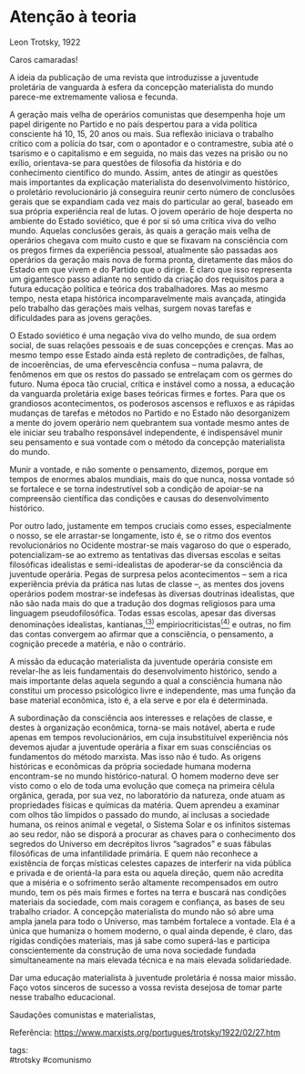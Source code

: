 # Atenção à teoria
Leon Trotsky, 1922

Caros camaradas!

A ideia da publicação de uma revista que introduzisse a juventude proletária de vanguarda à esfera da concepção materialista do mundo parece-me extremamente valiosa e fecunda.

A geração mais velha de operários comunistas que desempenha hoje um papel dirigente no Partido e no país despertou para a vida política consciente há 10, 15, 20 anos ou mais. Sua reflexão iniciava o trabalho crítico com a polícia do tsar, com o apontador e o contramestre, subia até o tsarismo e o capitalismo e em seguida, no mais das vezes na prisão ou no exílio, orientava-se para questões de filosofia da história e do conhecimento científico do mundo. Assim, antes de atingir as questões mais importantes da explicação materialista do desenvolvimento histórico, o proletário revolucionário já conseguira reunir certo número de conclusões gerais que se expandiam cada vez mais do particular ao geral, baseado em sua própria experiência real de lutas. O jovem operário de hoje desperta no ambiente do Estado soviético, que é por si só uma crítica viva do velho mundo. Aquelas conclusões gerais, às quais a geração mais velha de operários chegava com muito custo e que se fixavam na consciência com os pregos firmes da experiência pessoal, atualmente são passadas aos operários da geração mais nova de forma pronta, diretamente das mãos do Estado em que vivem e do Partido que o dirige. É claro que isso representa um gigantesco passo adiante no sentido da criação dos requisitos para a futura educação política e teórica dos trabalhadores. Mas ao mesmo tempo, nesta etapa histórica incomparavelmente mais avançada, atingida pelo trabalho das gerações mais velhas, surgem novas tarefas e dificuldades para as jovens gerações.

O Estado soviético é uma negação viva do velho mundo, de sua ordem social, de suas relações pessoais e de suas concepções e crenças. Mas ao mesmo tempo esse Estado ainda está repleto de contradições, de falhas, de incoerências, de uma efervescência confusa – numa palavra, de fenômenos em que os restos do passado se entrelaçam com os germes do futuro. Numa época tão crucial, crítica e instável como a nossa, a educação da vanguarda proletária exige bases teóricas firmes e fortes. Para que os grandiosos acontecimentos, os poderosos ascensos e refluxos e as rápidas mudanças de tarefas e métodos no Partido e no Estado não desorganizem a mente do jovem operário nem quebrantem sua vontade mesmo antes de ele iniciar seu trabalho responsável independente, é indispensável munir seu pensamento e sua vontade com o método da concepção materialista do mundo.

Munir a vontade, e não somente o pensamento, dizemos, porque em tempos de enormes abalos mundiais, mais do que nunca, nossa vontade só se fortalece e se torna indestrutível sob a condição de apoiar-se na compreensão científica das condições e causas do desenvolvimento histórico.

Por outro lado, justamente em tempos cruciais como esses, especialmente o nosso, se ele arrastar-se longamente, isto é, se o ritmo dos eventos revolucionários no Ocidente mostrar-se mais vagaroso do que o esperado, potencializam-se ao extremo as tentativas das diversas escolas e seitas filosóficas idealistas e semi-idealistas de apoderar-se da consciência da juventude operária. Pegas de surpresa pelos acontecimentos – sem a rica experiência prévia da prática nas lutas de classe –, as mentes dos jovens operários podem mostrar-se indefesas às diversas doutrinas idealistas, que não são nada mais do que a tradução dos dogmas religiosos para uma linguagem pseudofilosófica. Todas essas escolas, apesar das diversas denominações idealistas, kantianas,[<sup>(3)</sup>](https://www.marxists.org/portugues/trotsky/1922/02/27.htm#tr3) empiriocriticistas[<sup>(4)</sup>](https://www.marxists.org/portugues/trotsky/1922/02/27.htm#tr4) e outras, no fim das contas convergem ao afirmar que a consciência, o pensamento, a cognição precede a matéria, e não o contrário.

A missão da educação materialista da juventude operária consiste em revelar-lhe as leis fundamentais do desenvolvimento histórico, sendo a mais importante delas aquela segundo a qual a consciência humana não constitui um processo psicológico livre e independente, mas uma função da base material econômica, isto é, a ela serve e por ela é determinada.

A subordinação da consciência aos interesses e relações de classe, e destes à organização econômica, torna-se mais notável, aberta e rude apenas em tempos revolucionários, em cuja insubstituível experiência nós devemos ajudar a juventude operária a fixar em suas consciências os fundamentos do método marxista. Mas isso não é tudo. As origens históricas e econômicas da própria sociedade humana moderna encontram-se no mundo histórico-natural. O homem moderno deve ser visto como o elo de toda uma evolução que começa na primeira célula orgânica, gerada, por sua vez, no laboratório da natureza, onde atuam as propriedades físicas e químicas da matéria. Quem aprendeu a examinar com olhos tão límpidos o passado do mundo, aí inclusas a sociedade humana, os reinos animal e vegetal, o Sistema Solar e os infinitos sistemas ao seu redor, não se disporá a procurar as chaves para o conhecimento dos segredos do Universo em decrépitos livros “sagrados” e suas fábulas filosóficas de uma infantilidade primária. E quem não reconhece a existência de forças místicas celestes capazes de interferir na vida pública e privada e de orientá-la para esta ou aquela direção, quem não acredita que a miséria e o sofrimento serão altamente recompensados em outro mundo, tem os pés mais firmes e fortes na terra e buscará nas condições materiais da sociedade, com mais coragem e confiança, as bases de seu trabalho criador. A concepção materialista do mundo não só abre uma ampla janela para todo o Universo, mas também fortalece a vontade. Ela é a única que humaniza o homem moderno, o qual ainda depende, é claro, das rígidas condições materiais, mas já sabe como superá-las e participa conscientemente da construção de uma nova sociedade fundada simultaneamente na mais elevada técnica e na mais elevada solidariedade.

Dar uma educação materialista à juventude proletária é nossa maior missão. Faço votos sinceros de sucesso a vossa revista desejosa de tomar parte nesse trabalho educacional.

Saudações comunistas e materialistas,

Referência:
<https://www.marxists.org/portugues/trotsky/1922/02/27.htm>

tags:  
    #trotsky
    #comunismo